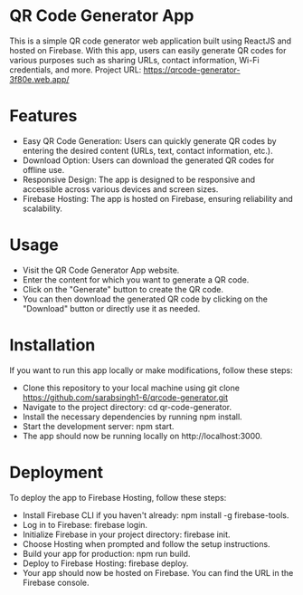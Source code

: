 
# QR Code Generator App
This is a simple QR code generator web application built using ReactJS and hosted on Firebase. With this app, users can easily generate QR codes for various purposes such as sharing URLs, contact information, Wi-Fi credentials, and more.
Project URL: https://qrcode-generator-3f80e.web.app/

# Features
* Easy QR Code Generation: Users can quickly generate QR codes by entering the desired content (URLs, text, contact information, etc.).
* Download Option: Users can download the generated QR codes for offline use.
* Responsive Design: The app is designed to be responsive and accessible across various devices and screen sizes.
* Firebase Hosting: The app is hosted on Firebase, ensuring reliability and scalability.

# Usage
* Visit the QR Code Generator App website.
* Enter the content for which you want to generate a QR code.
* Click on the "Generate" button to create the QR code.
* You can then download the generated QR code by clicking on the "Download" button or directly use it as needed.

# Installation
If you want to run this app locally or make modifications, follow these steps:

* Clone this repository to your local machine using git clone https://github.com/sarabsingh1-6/qrcode-generator.git
* Navigate to the project directory: cd qr-code-generator.
* Install the necessary dependencies by running npm install.
* Start the development server: npm start.
* The app should now be running locally on http://localhost:3000.

# Deployment
To deploy the app to Firebase Hosting, follow these steps:

* Install Firebase CLI if you haven't already: npm install -g firebase-tools.
* Log in to Firebase: firebase login.
* Initialize Firebase in your project directory: firebase init.
* Choose Hosting when prompted and follow the setup instructions.
* Build your app for production: npm run build.
* Deploy to Firebase Hosting: firebase deploy.
* Your app should now be hosted on Firebase. You can find the URL in the Firebase console.
